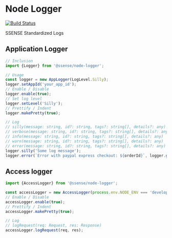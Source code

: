 # Node Logger

[![Build Status](https://travis-ci.org/SSENSE/node-logger.svg?branch=develop)](https://travis-ci.org/SSENSE/node-logger)


SSENSE Standardized Logs


## Application Logger

```javascript
// Inclusion
import {Logger} from '@ssense/node-logger';
```
```javascript
// Usage
const logger = new AppLogger(LogLevel.Silly);
logger.setAppId('your_app_id');
// Enable / Disable
logger.enable(true);
// Set log level
logger.setLevel('Silly');
// Prettify / Indent
logger.makePretty(true);

// Log
// silly(message: string, id?: string, tags?: string[], details?: any)
// verbose(message: string, id?: string, tags?: string[], details?: any)
// info(message: string, id?: string, tags?: string[], details?: any)
// warn(message: string, id?: string, tags?: string[], details?: any)
// error(message: string, id?: string, tags?: string[], details?: any)
logger.silly('Some log message');
logger.error(`Error with paypal express checkout: ${orderId}`, logger.getRequestId(), ['checkout', 'paypal'], error.stack);
```

## Access logger

```javascript
import {AccessLogger} from '@ssense/node-logger';
```

```javascript
const accessLogger = new AccessLogger(process.env.NODE_ENV === 'development');
// Enable / Disable
accessLogger.enable(true);
// Prettify / Indent
accessLogger.makePretty(true);

// Log
// logRequest(req: Request, res: Response)
accessLogger.logRequest(req, res);
```
